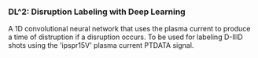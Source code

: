 ### DL^2: Disruption Labeling with Deep Learning

A 1D convolutional neural network that uses the plasma current to produce a time of distruption if a disruption occurs. To be used for labeling D-IIID shots using the 'ipspr15V' plasma current PTDATA signal.
